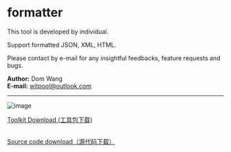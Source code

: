# formatter

This tool is developed by individual.  

Support formatted JSON, XML, HTML.  

Please contact by e-mail for any insightful feedbacks, feature requests and bugs.  

**Author:** Dom Wang <br/>
**E-mail:** witpool@outlook.com

---------------------------------------------------------------------------------------------------------------------

![image](https://github.com/wisdomtool/formatter/blob/master/Image_1.png)

[Toolkit Download     (工具包下载)](https://github.com/wisdomtool/formatter/blob/master/formatter-1.0.jar) <br/><br/>

[Source code download（源代码下载）](https://github.com/wisdomtool/formatter/blob/master/Formatter-V1.0.zip)
